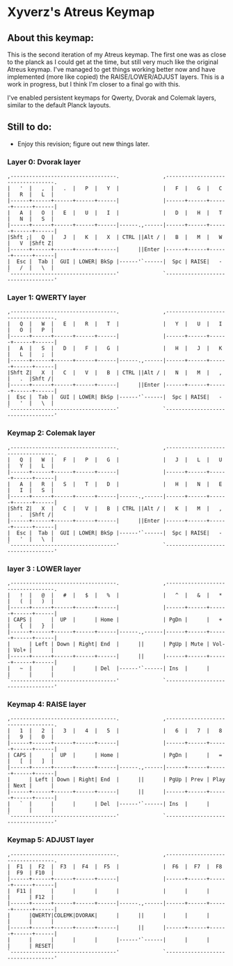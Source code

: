 # Xyverz's Atreus Keymap

## About this keymap:

This is the second iteration of my Atreus keymap. The first one was as close to the planck as I could get at the
time, but still very much like the original Atreus keymap. I've managed to get things working better now and have
implemented (more like copied) the RAISE/LOWER/ADJUST layers. This is a work in progress, but I think I'm closer
to a final go with this.

I've enabled persistent keymaps for Qwerty, Dvorak and Colemak layers, similar to the default Planck layouts.

## Still to do:

 * Enjoy this revision; figure out new things later.

### Layer 0: Dvorak layer

	,----------------------------------.              ,----------------------------------.
	|   '  |   ,  |   .  |   P  |   Y  |              |   F  |   G  |   C  |   R  |   L  |
	|------+------+------+------+------|              |------+------+------+------+------|
	|   A  |   O  |   E  |   U  |   I  |              |   D  |   H  |   T  |   N  |   S  |
	|------+------+------+------+------|------.,------|------+------+------+------+------|
	|Shft ;|   Q  |   J  |   K  |   X  | CTRL ||Alt / |   B  |   M  |   W  |   V  |Shft Z|
	|------+------+------+------+------|      ||Enter |------+------+------+------+------|
	|  Esc |  Tab |  GUI | LOWER| BkSp |------'`------|  Spc | RAISE|   -  |   /  |   \  |
	`----------------------------------'              `----------------------------------'

### Layer 1: QWERTY layer

	,----------------------------------.              ,----------------------------------.
	|   Q  |   W  |   E  |   R  |   T  |              |   Y  |   U  |   I  |   O  |   P  |
	|------+------+------+------+------|              |------+------+------+------+------|
	|   A  |   S  |   D  |   F  |   G  |              |   H  |   J  |   K  |   L  |   ;  |
	|------+------+------+------+------|------.,------|------+------+------+------+------|
	|Shft Z|   X  |   C  |   V  |   B  | CTRL ||Alt / |   N  |   M  |   ,  |   .  |Shft /|
	|------+------+------+------+------|      ||Enter |------+------+------+------+------|
	|  Esc |  Tab |  GUI | LOWER| BkSp |------'`------|  Spc | RAISE|   -  |   '  |   \  |
	`----------------------------------'              `----------------------------------'
	 
### Keymap 2: Colemak layer

	,----------------------------------.              ,----------------------------------.
	|   Q  |   W  |   F  |   P  |   G  |              |   J  |   L  |   U  |   Y  |   L  |
	|------+------+------+------+------|              |------+------+------+------+------|
	|   A  |   R  |   S  |   T  |   D  |              |   H  |   N  |   E  |   I  |   S  |
	|------+------+------+------+------|------.,------|------+------+------+------+------|
	|Shft Z|   X  |   C  |   V  |   B  | CTRL ||Alt / |   K  |   M  |   ,  |   .  |Shft /|
	|------+------+------+------+------|      ||Enter |------+------+------+------+------|
	|  Esc |  Tab |  GUI | LOWER| BkSp |------'`------|  Spc | RAISE|   -  |   '  |   \  |
	`----------------------------------'              `----------------------------------'

### layer 3 : LOWER layer

	,----------------------------------.              ,----------------------------------.
	|   !  |   @  |   #  |   $  |   %  |              |   ^  |   &  |   *  |   (  |   )  |
	|------+------+------+------+------|              |------+------+------+------+------|
	| CAPS |      |  UP  |      | Home |              | PgDn |      |   +  |   {  |   }  |
	|------+------+------+------+------|------.,------|------+------+------+------+------|
	|      | Left | Down | Right| End  |      ||      | PgUp | Mute | Vol- | Vol+ |      |
	|------+------+------+------+------|      ||      |------+------+------+------+------|
	|   ~  |      |      |      | Del  |------'`------| Ins  |      |      |      |      |
	`----------------------------------'              `----------------------------------'


### Keymap 4: RAISE layer

	,----------------------------------.              ,----------------------------------.
	|   1  |   2  |   3  |   4  |   5  |              |   6  |   7  |   8  |   9  |   0  |
	|------+------+------+------+------|              |------+------+------+------+------|
	| CAPS |      |  UP  |      | Home |              | PgDn |      |   =  |   [  |   ]  |
	|------+------+------+------+------|------.,------|------+------+------+------+------|
	|      | Left | Down | Right| End  |      ||      | PgUp | Prev | Play | Next |      |
	|------+------+------+------+------|      ||      |------+------+------+------+------|
	|   `  |      |      |      | Del  |------'`------| Ins  |      |      |      |      |
	`----------------------------------'              `----------------------------------'

### Keymap 5: ADJUST layer

	,----------------------------------.              ,----------------------------------.
	|  F1  |  F2  |  F3  |  F4  |  F5  |              |  F6  |  F7  |  F8  |  F9  | F10  |
	|------+------+------+------+------|              |------+------+------+------+------|
	|  F11 |      |      |      |      |              |      |      |      |      | F12  |
	|------+------+------+------+------|------.,------|------+------+------+------+------|
	|      |QWERTY|COLEMK|DVORAK|      |      ||      |      |      |      |      |      |
	|------+------+------+------+------|      ||      |------+------+------+------+------|
	|      |      |      |      |      |------'`------|      |      |      |      | RESET|
	`----------------------------------'              `----------------------------------'

